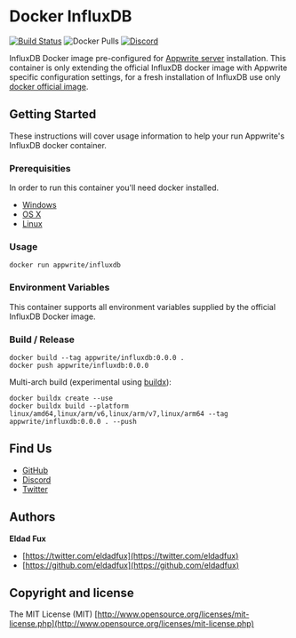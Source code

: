 # Docker InfluxDB

[![Build Status](https://travis-ci.com/appwrite/docker-influxdb.svg?branch=main)](https://travis-ci.com/appwrite/docker-influxdb)
![Docker Pulls](https://img.shields.io/docker/pulls/appwrite/influxdb.svg)
[![Discord](https://img.shields.io/discord/564160730845151244)](https://discord.gg/GSeTUeA)

InfluxDB Docker image pre-configured for [Appwrite server](https://appwrite.io) installation. This container is only extending the official InfluxDB docker image with Appwrite specific configuration settings, for a fresh installation of InfluxDB use only [docker official image](https://hub.docker.com/_/influxdb).

## Getting Started

These instructions will cover usage information to help your run Appwrite's InfluxDB docker container.

### Prerequisities

In order to run this container you'll need docker installed.

* [Windows](https://docs.docker.com/windows/started)
* [OS X](https://docs.docker.com/mac/started/)
* [Linux](https://docs.docker.com/linux/started/)

### Usage

```shell
docker run appwrite/influxdb
```

### Environment Variables

This container supports all environment variables supplied by the official InfluxDB Docker image.

### Build / Release

```
docker build --tag appwrite/influxdb:0.0.0 .
docker push appwrite/influxdb:0.0.0
```

Multi-arch build (experimental using [buildx](https://github.com/docker/buildx)):

```
docker buildx create --use
docker buildx build --platform linux/amd64,linux/arm/v6,linux/arm/v7,linux/arm64 --tag appwrite/influxdb:0.0.0 . --push
```

## Find Us

* [GitHub](https://github.com/appwrite)
* [Discord](https://discord.gg/GSeTUeA)
* [Twitter](https://twitter.com/appwrite_io)

## Authors

**Eldad Fux**

+ [https://twitter.com/eldadfux](https://twitter.com/eldadfux)
+ [https://github.com/eldadfux](https://github.com/eldadfux)

## Copyright and license

The MIT License (MIT) [http://www.opensource.org/licenses/mit-license.php](http://www.opensource.org/licenses/mit-license.php)
